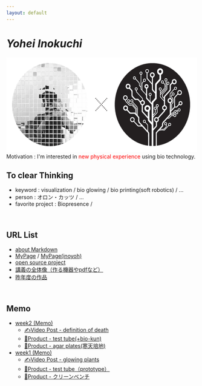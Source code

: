 ```yaml
---
layout: default
---
```


# _Yohei Inokuchi_
<img style="width : 550px; height : 250px;" src="image/profile_bio.png"><br>
Motivation : I'm interested in <span style="color: red;">new physical experience</span> using bio technology.
<br>

## To clear Thinking
- keyword : visualization / bio glowing / bio printing(soft robotics) / ...
- person : オロン・カッツ / ...
- favorite project : Biopresence /
<br>

## URL List
- [about Markdown](https://github.com/BioClub/Practice-Repository/blob/master/Reference.md)
- [MyPage](http://bha5.bioclub.org/participants/yohei/) / [MyPage(inoyoh)](https://inoyoh.github.io/BHA5/participants/yohei/)
- [open source project](https://www.hackteria.org/wiki/Collection_of_DIY_Biology,_Open_Source_Art_Projects)
- [講義の全体像（作る機器やpdfなど）](http://biohackacademy.github.io/bha5/classes/)
- [昨年度の作品](https://github.com/BioClub/lab/wiki/bha4)
<br>

## Memo
- [week2 (Memo)](../yohei/week2.html)
  - [✍️Video Post - definition of death](http://bha5.bioclub.org/general/2018/02/10/definition_of_death.html)
  - [🔨Product - test tube(+bio-kun)](https://aaa.html)
  - [🔨Product - agar plates(寒天培地)](https://aaa.html)
- [week1 (Memo)](../yohei/week1.html)
  - [✍️Video Post - glowing plants](http://bha5.bioclub.org/general/2018/02/03/glowing_plants.html)
  - [🔨Product - test tube（prototype）](https://aaa.html)
  - [🔨Product - クリーンベンチ](https://aaa.html)
<br>
<br>
